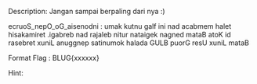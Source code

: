 Description:
Jangan sampai berpaling dari nya :)

ecruoS_nepO_oG_aisenodni : umak kutnu galf ini nad acabmem halet hisakamiret .igabreb nad rajaleb nitur nataigek nagned mataB atoK id rasebret xuniL anuggnep satinumok halada GULB puorG resU xuniL mataB

Format Flag : BLUG{xxxxxx}

Hint:

